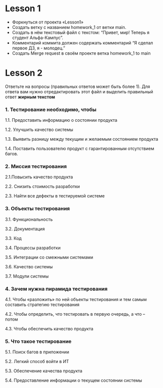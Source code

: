 # Lesson 1

* Форкнуться от проекта «Lesson1»
* Создать ветку с названием homework_1 от ветки main.
* Создать в нём текстовый файл с текстом: “Привет, мир! Теперь я студент Альфа-Кампус”.
* Комментарий коммита должен содержать комментарий “Я сделал первое ДЗ, я - молодец.”
* Создать Merge request в своём проекте ветка homework_1 to main

# Lesson 2

Ответьте на вопросы (правильных ответов может быть более 1).
Для ответа вам нужно отредактировать этот файл и выделить правильный ответ **жирным текстом**

### 1. Тестирование необходимо, чтобы

1.1. Предоставить информацию о состоянии продукта

1.2. Улучшить качество системы

1.3. Выявить разницу между текущим и желаемым состоянием продукта

1.4. Поставить пользователю продукт с гарантированным отсутствием багов.

### 2. Миссия тестирования

2.1.Повысить качество продукта

2.2. Снизить стоимость разработки

2.3. Найти все дефекты в тестируемой системе

### 3. Объекты тестирования

3.1. Функциональность

3.2. Документация

3.3. Код

3.4. Процессы разработки

3.5. Интеграции со смежными системами

3.6. Качество системы

3.7. Модули системы

### 4. Зачем нужна пирамида тестирования

4.1. Чтобы «разложить» по ней объекты тестирования и тем самым составить стратегию тестирования

4.2. Чтобы определить, что тестировать в первую очередь, а что – потом

4.3. Чтобы обеспечить качество продукта

### 5. Что такое тестирование

5.1. Поиск багов в приложении

5.2. Легкий способ войти в ИТ

5.3. Обеспечение качества продукта

5.4. Предоставление информации о текущем состоянии системы
